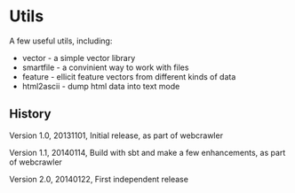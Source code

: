 Utils
==========

A few useful utils, including:

 - vector - a simple vector library
 - smartfile - a convinient way to work with files
 - feature - ellicit feature vectors from different kinds of data
 - html2ascii - dump html data into text mode

History
---------

Version 1.0, 20131101, Initial release, as part of webcrawler

Version 1.1, 20140114, Build with sbt and make a few enhancements, as part of webcrawler

Version 2.0, 20140122, First independent release





